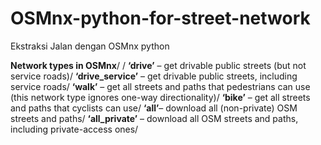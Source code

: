 # OSMnx-python-for-street-network
Ekstraksi Jalan dengan OSMnx python

**Network types in OSMnx**/
/
**‘drive’** – get drivable public streets (but not service roads)/
**‘drive_service’** – get drivable public streets, including service roads/
**‘walk’** – get all streets and paths that pedestrians can use (this network type ignores one-way directionality)/
**‘bike’** – get all streets and paths that cyclists can use/
**‘all’**– download all (non-private) OSM streets and paths/
**‘all_private’** – download all OSM streets and paths, including private-access ones/
